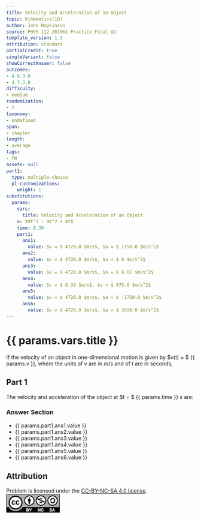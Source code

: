 ```yaml
---
title: Velocity and Acceleration of an Object
topic: Kinematics(1D)
author: John Hopkinson
source: PHYS 112 2019W1 Practice Final Q2
template_version: 1.3
attribution: standard
partialCredit: true
singleVariant: false
showCorrectAnswer: false
outcomes:
- 4.6.3.0
- 4.7.3.0
difficulty:
- medium
randomization:
- 2
taxonomy:
- undefined
span:
- chapter
length:
- average
tags:
- PW
assets: null
part1:
  type: multiple-choice
  pl-customizations:
    weight: 1
substitutions:
  params:
    vars:
      title: Velocity and Acceleration of an Object
    v: $9t^3 - 9t^2 + 4t$
    time: 8.39
    part1:
      ans1:
        value: $v = $ 4720.0 $m/s$, $a = $ 1750.0 $m/s^2$
      ans2:
        value: $v = $ 4720.0 $m/s$, $a = $ 0 $m/s^2$
      ans3:
        value: $v = $ 4720.0 $m/s$, $a = $ 9.81 $m/s^2$
      ans4:
        value: $v = $ 8.39 $m/s$, $a = $ 875.0 $m/s^2$
      ans5:
        value: $v = $ 4720.0 $m/s$, $a = $ -1750.0 $m/s^2$
      ans6:
        value: $v = $ 4720.0 $m/s$, $a = $ 3500.0 $m/s^2$
---
```

# {{ params.vars.title }}
If the velocity of an object in one-dimensional motion is given by $v(t) = $ {{ params.v }}, where the units of $v$ are in $m/s$ and of $t$ are in seconds,

## Part 1

The velocity and acceleration of the object at $t = $ {{ params.time }} $s$ are:

### Answer Section

- {{ params.part1.ans1.value }}
- {{ params.part1.ans2.value }}
- {{ params.part1.ans3.value }}
- {{ params.part1.ans4.value }}
- {{ params.part1.ans5.value }}
- {{ params.part1.ans6.value }}

## Attribution

Problem is licensed under the [CC-BY-NC-SA 4.0 license](https://creativecommons.org/licenses/by-nc-sa/4.0/).<br> ![The Creative Commons 4.0 license requiring attribution-BY, non-commercial-NC, and share-alike-SA license.](https://raw.githubusercontent.com/firasm/bits/master/by-nc-sa.png)